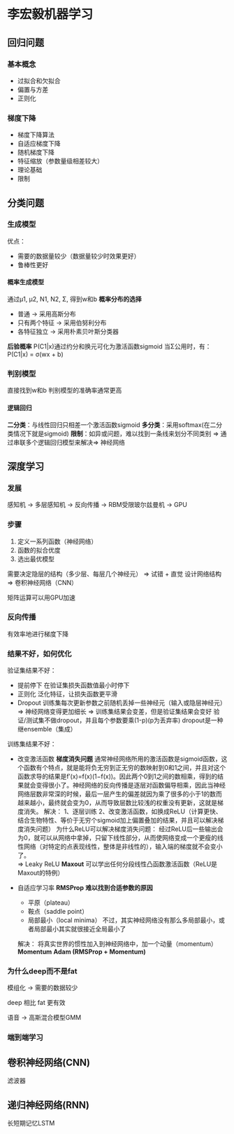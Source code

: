 # 李宏毅机器学习

## 回归问题
### 基本概念
+ 过拟合和欠拟合
+ 偏置与方差
+ 正则化
### 梯度下降
+ 梯度下降算法
+ 自适应梯度下降
+ 随机梯度下降
+ 特征缩放（参数量级相差较大）
+ 理论基础
+ 限制

## 分类问题
### 生成模型
优点：
+ 需要的数据量较少（数据量较少时效果更好）
+ 鲁棒性更好
#### 概率生成模型
通过μ1, μ2, N1, N2, Σ, 得到w和b
**概率分布的选择**
+ 普通 -> 采用高斯分布
+ 只有两个特征 -> 采用伯努利分布
+ 各特征独立 -> 采用朴素贝叶斯分类器

**后验概率**
P(C1|x)通过约分和换元可化为激活函数sigmoid
当Σ公用时，有：P(C1|x) = σ(wx + b)
### 判别模型
直接找到w和b
判别模型的准确率通常更高
#### 逻辑回归
**二分类**：与线性回归只相差一个激活函数sigmoid
**多分类**：采用softmax(在二分类情况下就是sigmoid)
**限制**：如异或问题，难以找到一条线来划分不同类别 => 通过串联多个逻辑回归模型来解决=> 神经网络

## 深度学习
### 发展
感知机 -> 多层感知机 -> 反向传播 -> RBM受限玻尔兹曼机 -> GPU
### 步骤
1. 定义一系列函数（神经网络）
2. 函数的拟合优度
3. 选出最优模型

需要决定隐层的结构（多少层、每层几个神经元） => 试错 + 直觉
设计网络结构 => 卷积神经网络（CNN）

矩阵运算可以用GPU加速

### 反向传播
有效率地进行梯度下降

### 结果不好，如何优化
验证集结果不好：
+ 提前停下
  在验证集损失函数值最小时停下
+ 正则化
  泛化特征，让损失函数更平滑
+ Dropout
  训练集每次更新参数之前随机丢掉一些神经元（输入或隐层神经元） => 神经网络变得更加细长 => 训练集结果会变差，但是验证集结果会变好
  验证/测试集不做dropout，并且每个参数要乘(1-p)(p为丢弃率)
  dropout是一种继ensemble（集成）
  
训练集结果不好：
+ 改变激活函数
    **梯度消失问题**
    通常神经网络所用的激活函数是sigmoid函数，这个函数有个特点，就是能将负无穷到正无穷的数映射到0和1之间，并且对这个函数求导的结果是f′(x)=f(x)(1−f(x))。因此两个0到1之间的数相乘，得到的结果就会变得很小了。神经网络的反向传播是逐层对函数偏导相乘，因此当神经网络层数非常深的时候，最后一层产生的偏差就因为乘了很多的小于1的数而越来越小，最终就会变为0，从而导致层数比较浅的权重没有更新，这就是梯度消失。
    解决：
    1、逐层训练
    2、改变激活函数，如换成ReLU（计算更快、结合生物特性、等价于无穷个sigmoid加上偏置叠加的结果，并且可以解决梯度消失问题）
    为什么ReLU可以解决梯度消失问题：
    经过ReLU后一些输出会为0，就可以从网络中拿掉，只留下线性部分，从而使网络变成一个更瘦的线性网络（对特定的点表现线性，整体是非线性的），输入端的梯度就不会变小了。  
    => Leaky ReLU
    **Maxout**
    可以学出任何分段线性凸函数激活函数（ReLU是Maxout的特例）
+ 自适应学习率
    **RMSProp**
    **难以找到合适参数的原因**
    + 平原（plateau）
    + 鞍点（saddle point）
    + 局部最小（local minima）
    不过，其实神经网络没有那么多局部最小，或者局部最小其实就很接近全局最小了

    解决：
    将真实世界的惯性加入到神经网络中，加一个动量（momentum）
    **Momentum**
    **Adam (RMSProp + Momentum)**

### 为什么deep而不是fat
模组化 -> 需要的数据较少

deep 相比 fat 更有效

语音 -> 高斯混合模型GMM

### 端到端学习

## 卷积神经网络(CNN)

滤波器

## 递归神经网络(RNN)

长短期记忆LSTM

